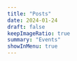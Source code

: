 ```yaml
---
title: "Posts"
date: 2024-01-24
draft: false
keepImageRatio: true
summary: "Events"
showInMenu: true
---
```

